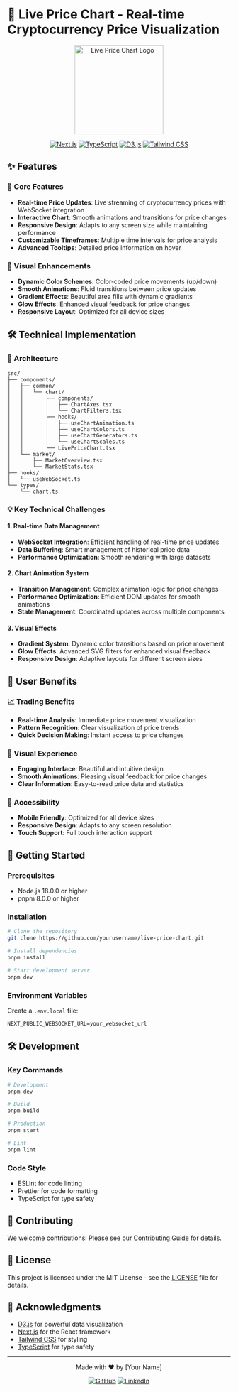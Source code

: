 # 🚀 Live Price Chart - Real-time Cryptocurrency Price Visualization

<div align="center">
  <img src="public/logo.png" alt="Live Price Chart Logo" width="200"/>
  
  [![Next.js](https://img.shields.io/badge/Next.js-13.4.0-black?style=for-the-badge&logo=next.js)](https://nextjs.org/)
  [![TypeScript](https://img.shields.io/badge/TypeScript-5.0.0-blue?style=for-the-badge&logo=typescript)](https://www.typescriptlang.org/)
  [![D3.js](https://img.shields.io/badge/D3.js-7.8.0-orange?style=for-the-badge&logo=d3.js)](https://d3js.org/)
  [![Tailwind CSS](https://img.shields.io/badge/Tailwind_CSS-3.3.0-38B2AC?style=for-the-badge&logo=tailwind-css)](https://tailwindcss.com/)
</div>

## ✨ Features

### 🎯 Core Features
- **Real-time Price Updates**: Live streaming of cryptocurrency prices with WebSocket integration
- **Interactive Chart**: Smooth animations and transitions for price changes
- **Responsive Design**: Adapts to any screen size while maintaining performance
- **Customizable Timeframes**: Multiple time intervals for price analysis
- **Advanced Tooltips**: Detailed price information on hover

### 🎨 Visual Enhancements
- **Dynamic Color Schemes**: Color-coded price movements (up/down)
- **Smooth Animations**: Fluid transitions between price updates
- **Gradient Effects**: Beautiful area fills with dynamic gradients
- **Glow Effects**: Enhanced visual feedback for price changes
- **Responsive Layout**: Optimized for all device sizes

## 🛠 Technical Implementation

### 🔧 Architecture
```
src/
├── components/
│   ├── common/
│   │   └── chart/
│   │       ├── components/
│   │       │   ├── ChartAxes.tsx
│   │       │   └── ChartFilters.tsx
│   │       ├── hooks/
│   │       │   ├── useChartAnimation.ts
│   │       │   ├── useChartColors.ts
│   │       │   ├── useChartGenerators.ts
│   │       │   └── useChartScales.ts
│   │       └── LivePriceChart.tsx
│   └── market/
│       ├── MarketOverview.tsx
│       └── MarketStats.tsx
├── hooks/
│   └── useWebSocket.ts
└── types/
    └── chart.ts
```

### 💡 Key Technical Challenges

#### 1. Real-time Data Management
- **WebSocket Integration**: Efficient handling of real-time price updates
- **Data Buffering**: Smart management of historical price data
- **Performance Optimization**: Smooth rendering with large datasets

#### 2. Chart Animation System
- **Transition Management**: Complex animation logic for price changes
- **Performance Optimization**: Efficient DOM updates for smooth animations
- **State Management**: Coordinated updates across multiple components

#### 3. Visual Effects
- **Gradient System**: Dynamic color transitions based on price movement
- **Glow Effects**: Advanced SVG filters for enhanced visual feedback
- **Responsive Design**: Adaptive layouts for different screen sizes

## 🎯 User Benefits

### 📈 Trading Benefits
- **Real-time Analysis**: Immediate price movement visualization
- **Pattern Recognition**: Clear visualization of price trends
- **Quick Decision Making**: Instant access to price changes

### 🎨 Visual Experience
- **Engaging Interface**: Beautiful and intuitive design
- **Smooth Animations**: Pleasing visual feedback for price changes
- **Clear Information**: Easy-to-read price data and statistics

### 📱 Accessibility
- **Mobile Friendly**: Optimized for all device sizes
- **Responsive Design**: Adapts to any screen resolution
- **Touch Support**: Full touch interaction support

## 🚀 Getting Started

### Prerequisites
- Node.js 18.0.0 or higher
- pnpm 8.0.0 or higher

### Installation
```bash
# Clone the repository
git clone https://github.com/yourusername/live-price-chart.git

# Install dependencies
pnpm install

# Start development server
pnpm dev
```

### Environment Variables
Create a `.env.local` file:
```env
NEXT_PUBLIC_WEBSOCKET_URL=your_websocket_url
```

## 🛠 Development

### Key Commands
```bash
# Development
pnpm dev

# Build
pnpm build

# Production
pnpm start

# Lint
pnpm lint
```

### Code Style
- ESLint for code linting
- Prettier for code formatting
- TypeScript for type safety

## 🤝 Contributing

We welcome contributions! Please see our [Contributing Guide](CONTRIBUTING.md) for details.

## 📝 License

This project is licensed under the MIT License - see the [LICENSE](LICENSE) file for details.

## 🙏 Acknowledgments

- [D3.js](https://d3js.org/) for powerful data visualization
- [Next.js](https://nextjs.org/) for the React framework
- [Tailwind CSS](https://tailwindcss.com/) for styling
- [TypeScript](https://www.typescriptlang.org/) for type safety

---

<div align="center">
  Made with ❤️ by [Your Name]
  
  [![GitHub](https://img.shields.io/badge/GitHub-100000?style=for-the-badge&logo=github&logoColor=white)](https://github.com/yourusername)
  [![LinkedIn](https://img.shields.io/badge/LinkedIn-0077B5?style=for-the-badge&logo=linkedin&logoColor=white)](https://linkedin.com/in/yourusername)
</div>

